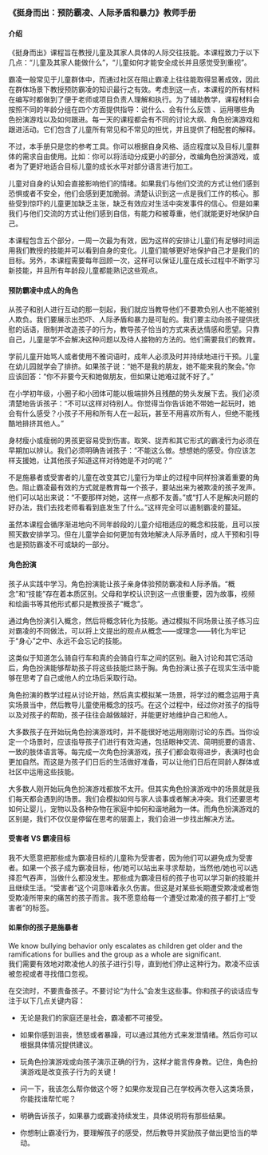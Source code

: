### 《挺身而出：预防霸凌、人际矛盾和暴力》教师手册

#### 介绍
 
《挺身而出》课程旨在教授儿童及其家人具体的人际交往技能。本课程致力于以下几点：“儿童及其家人能做什么”，“儿童如何才能安全成长并且感觉受到重视”。

霸凌一般常见于儿童群体中，而通过社区在阻止霸凌上往往能取得显著成效，因此在群体场景下教授预防霸凌的知识最行之有效。考虑到这一点，本课程的所有材料在编写时都做到了便于老师或项目负责人理解和执行。为了辅助教学，课程材料会按照不同的年龄分组在四个方面提供指导：说什么、会有什么反馈 、运用哪些角色扮演游戏以及如何跟进。每一天的课程都会有不同的讨论大纲、角色扮演游戏和跟进活动。它们包含了儿童所有常见和不常见的担忧，并且提供了相配套的解释。

不过，本手册只是您的参考工具。你可以根据自身风格、适应程度以及目标儿童群体的需求自由使用。比如：你可以将活动分成更小的部分，改编角色扮演游戏，或者为了更好地适合目标儿童的成长水平对部分语言进行加工。

儿童对自身的认知会直接影响他们的情绪。如果我们与他们交流的方式让他们感到恐惧或者不安全，他们会感到更加脆弱。清楚认识到这一点是我们工作的核心。那些受到惊吓的儿童更加缺乏主张，缺乏有效应对生活中突发事件的信心。但是如果我们与他们交流的方式让他们感到自信，有能力和被尊重，他们就能更好地保护自己。

本课程包含五个部分，一周一次最为有效，因为这样的安排让儿童们有足够时间运用我们教授的技能并可以看到自身的变化。儿童们能够更好地保护自己才是我们的目标。另外，本课程需要每年回顾一次，这样可以保证儿童在成长过程中不断学习新技能，并且所有年龄段儿童都能熟记这些观点。

#### 预防霸凌中成人的角色

从孩子和别人进行互动的那一刻起，我们就应当教导他们不要欺负别人也不能被别人欺负。我们要展示出恐吓、人际矛盾和暴力是可耻的。我们要主动向孩子提供抚慰的话语，限制并改造孩子的行为，教导孩子恰当的方式来表达情感和愿望。只靠自己，儿童是学不会解决这种问题以及待人接物的方法的。他们需要我们的教育。

学前儿童开始骂人或者使用不雅词语时，成年人必须及时并持续地进行干预。儿童在幼儿园就学会了排挤。如果孩子说：“她不是我的朋友，她不能来我的聚会。”你应该回答：“你不非要今天和她做朋友，但如果让她难过就不好了。” 

在小学初年级，小圈子和小团体可能以极端排外且残酷的势头发展下去。我们必须清楚地告诉孩子：“不可以这样对待别人。你觉得当你告诉她不带她一起玩时，她会有什么感受？小孩子不用和所有人在一起玩，甚至不用喜欢所有人，但绝不能残酷地排挤其他人。”

身材瘦小或瘦弱的男孩更容易受到伤害。取笑、捉弄和其它形式的霸凌行为必须在早期加以辨认。我们必须明确告诫孩子：“不能这么做。想想她的感受。你应该怎样支援她，让其他孩子知道这样对待她是不对的呢？”

不是施暴者或受害者的儿童在改变其它儿童行为举止的过程中同样扮演着重要的角色。阻止霸凌最有效的方式就是教育每一个孩子，要站出来为被欺凌的孩子发声。他们可以站出来说：“不要那样对她，这样一点都不友善。”或“打人不是解决问题的好办法，我们去找老师看看到底发生了什么。”这样完全可以遏制霸凌的蔓延。
  
虽然本课程会循序渐进地向不同年龄段的儿童介绍相适应的概念和技能，且可以按照天数安排学习。但在儿童学会如何更加有效地解决人际矛盾时，成人干预和引导也是预防霸凌不可或缺的一部分。

#### 角色扮演

孩子从实践中学习。角色扮演能让孩子亲身体验预防霸凌和人际矛盾。“概念”和“技能”存在着本质区别。父母和学校认识到这一点很重要，因为故事，视频和绘画书等其他形式都只是教授孩子“概念”。

通过角色扮演引入概念，然后将概念转化为技能。通过模拟不同场景让孩子练习应对霸凌的不同做法，可以将上文提出的观点从概念——或理念——转化为牢记于“身心”之中、永远不会忘记的技能。

这类似于知道怎么骑自行车和真的会骑自行车之间的区别。融入讨论和其它活动后，角色扮演能够帮助孩子将这些技能烂熟于胸。角色扮演让孩子在现实生活中能够在思考了自己或他人的立场后采取行动。

角色扮演的教学过程从讨论开始，然后真实模拟某一场景，将学过的概念运用于真实场景当中，然后教导儿童使用概念的技巧。在这个过程中，经过你对孩子的指导以及对孩子的帮助，孩子往往会越做越好，并能更好地维护自己和他人。

大多数孩子在开始玩角色扮演游戏时，并不能很好地运用刚刚讨论的东西。当你设定一个场景时，应该指导孩子们进行有效沟通，包括眼神交流、简明扼要的语言、一致的肢体语言等。每完成一次角色扮演游戏，孩子们都会取得进步，表演时也会更加自然。而这是为孩子们日后的生活做好准备，可以让他们日后在同龄人群体或社区中运用这些技能。
 
大多数人刚开始玩角色扮演游戏都放不太开。但其实角色扮演游戏中的场景就是我们每天都会遇到的场景。我们会模拟如何与家人谈事或者解决冲突。我们还要思考如何让婴儿，宠物以及各种杂物在家庭中如何和谐地融为一体。而角色扮演游戏的区别是，我们不仅仅是停留在思考的层面上，我们会进一步找出解决方法。

#### 受害者 VS 霸凌目标

我不大愿意把那些成为霸凌目标的儿童称为受害者，因为他们可以避免成为受害者。如果一个孩子成为霸凌目标，他/她可以站出来寻求帮助，当然他/她也可以选择忍气吞声，当做什么都没发生。那些成为霸凌目标的孩子也可以学习新的技能并且继续生活。“受害者”这个词意味着永久伤害。但这是对某些长期遭受欺凌或者饱受欺凌所带来的痛苦的孩子而言。我不愿意给每一个遭受过欺凌的孩子都打上“受害者”的标签。

#### 如果你的孩子是施暴者

We know bullying behavior only escalates as children get older and the ramifications for bullies and the group as a whole are significant.  
我们需要有效地对欺凌他人的孩子进行引导，直到他们停止这种行为。欺凌不应该被忽视或者寻找借口忽视。

在交流时，不要责备孩子。不要讨论“为什么”会发生这些事。你和孩子的谈话应专注于以下几点关键内容：

* 无论是我们的家庭还是社会，霸凌都不可接受。

* 如果你感到沮丧，愤怒或者暴躁，可以通过其他方式来发泄情绪。然后你可以根据具体情况提供建议。

* 玩角色扮演游戏或向孩子演示正确的行为，这样才能言传身教。记住，角色扮演游戏是改变孩子行为的关键！

* 问一下，我该怎么帮你做这个呀？如果你发现自己在学校再次卷入这类场景，你能找谁帮忙呢？

* 明确告诉孩子，如果暴力或霸凌持续发生，具体说明将有那些结果。

* 你想制止霸凌行为，要理解孩子的感受，然后教导并奖励孩子做出更恰当的举动。
